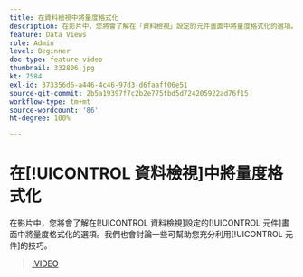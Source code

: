 ```yaml
---
title: 在資料檢視中將量度格式化
description: 在影片中，您將會了解在「資料檢視」設定的元件畫面中將量度格式化的選項。我們也會討論一些可幫助您充分利用元件的技巧。
feature: Data Views
role: Admin
level: Beginner
doc-type: feature video
thumbnail: 332806.jpg
kt: 7584
exl-id: 373356d6-a446-4c46-97d3-d6faaff06e51
source-git-commit: 2b5a19397f7c2b2e775fbd5d724205922ad76f15
workflow-type: tm+mt
source-wordcount: '86'
ht-degree: 100%

---
```


# 在[!UICONTROL 資料檢視]中將量度格式化

在影片中，您將會了解在[!UICONTROL 資料檢視]設定的[!UICONTROL 元件]畫面中將量度格式化的選項。我們也會討論一些可幫助您充分利用[!UICONTROL 元件]的技巧。

>[!VIDEO](https://video.tv.adobe.com/v/332806/?quality=12&learn=on)
